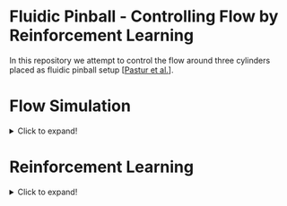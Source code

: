 
# Fluidic Pinball - Controlling Flow by Reinforcement Learning

In this repository we attempt to control the flow around three cylinders placed as fluidic pinball setup [[Pastur et al.](https://arxiv.org/pdf/2104.05104.pdf)]. 

# Flow Simulation
<details>
<summary markdown="spawn"> Click to expand! </summary>
  
+ <details>
  <summary markdown="spawn">Singularity Container</summary>
  
  For the simulation setup in OpenFOAM, the base case for the simulation may be found in  `./test_cases/base_case`. For more info see  [here.](https://ml-cfd.com/2020/12/29/running-pytorch-models-in-openfoam-basic-setup-and-examples/)

  To Built the singularity image follow the instruction given [here](https://github.com/AndreWeiner/of_pytorch_docker). The singularity image file (.sif) should be in parent directory.

  This base case is executable with singularity image as,

  `singuarity run of2006-py1.6-cpu.sif ./Allrun ./test_cases/base_case/`

  </details>
  
+ <details>
  <summary markdown="spawn">Flow Setup</summary>
  
  + <details>
    <summary markdown="spawn">Geometry</summary>
  
    The computational domain is formed as explained in [Pastur et al.](https://arxiv.org/abs/2104.05104) The left most cylinder is considered as cylinder A, Top cylinder as cylinder B and Bottom cylinder as cylinder C.
    
    </details>
  
  + <details>
    <summary markdown="spawn"> Meshing </summary> 
    
    Meshing of the computational domain is achieved by the blockMesh functionality in OpenFOAM in which the domain is divided in *N* numbers of hexahedron blocks. The mesh cells are hexahedron. The blockMesh is significantly faster than snappyHexMesh. 
    
    For implementation refer [this](https://github.com/darshan315/fluidic_pinball/blob/main/test_cases/base_case/system/blockMeshDict) file.
  
    </details>
  
  
  + <details>
    <summary markdown="spawn">Boundary Conditions </summary>
  
    The inlet boundary condition is applied to the left, top and bottom sides of the rectangle containing cylinders. The inlet boundary condition is applied for uniform velocity BC. The outlet boundary condition is applied to right side of the rectangle as `ZeroGradient`. The `noSlip` boundary condition is applied to the all cylinders. For more details see [this](https://github.com/darshan315/fluidic_pinball/blob/main/test_cases/base_case/0.org/U), [this](https://github.com/darshan315/fluidic_pinball/blob/main/test_cases/base_case/0.org/p) and [this](https://github.com/darshan315/fluidic_pinball/blob/main/test_cases/base_case/system/blockMeshDict) files.
    </details>
  
  + <details>
    <summary markdown="spawn"> c<sub>L</sub> </summary>
  
    The Reynolds number (<img src="https://latex.codecogs.com/svg.image?\inline&space;Re" title="\inline Re" />) is computed as :
    
    <img src="https://latex.codecogs.com/svg.image?Re&space;=&space;\frac{U_{\infty}D}{\nu}" title="Re = \frac{U_{\infty}D}{\nu}" />
    
    Where, <img src="https://latex.codecogs.com/svg.image?\inline&space;U_{\infty}" title="\inline U_{\infty}" /> is free stream velocity, <img src="https://latex.codecogs.com/svg.image?\inline&space;D" title="\inline D" /> is diameter of cylinder and <img src="https://latex.codecogs.com/svg.image?\inline&space;\nu" title="\inline \nu" /> is kinematic viscosity.
  
    Coefficient of lift (<img src="https://latex.codecogs.com/svg.image?\inline&space;c_L" title="\inline c_L" />) is calculated as :
    
    <img src="https://latex.codecogs.com/svg.image?c_L&space;=&space;\frac{2L}{U^2A}" title="c_L = \frac{2L}{U^2A}" />
  
    Where, <img src="https://latex.codecogs.com/svg.image?\inline&space;L" title="\inline L" /> is lift force. <img src="https://latex.codecogs.com/svg.image?\inline&space;A" title="\inline A" /> is area enclosed by single cylinder. Here <img src="https://latex.codecogs.com/svg.image?A&space;=&space;D&space;\times&space;Z_t" title="A = D \times Z_t" />   where, <img src="https://latex.codecogs.com/svg.image?\inline&space;Z_t" title="\inline Z_t" /> is cell thickness in <img src="https://latex.codecogs.com/svg.image?\inline&space;z" title="\inline z" />-direction as the simulation setup is quasi 2D and containing only one cell in <img src="https://latex.codecogs.com/svg.image?\inline&space;z" title="\inline z" />-direction. 
  
    The <img src="https://latex.codecogs.com/svg.image?\inline&space;c_L" title="\inline c_L" /> is calculated for each individual cylinder. i.e. <img src="https://latex.codecogs.com/svg.image?\inline&space;c_L_{A}" title="\inline c_L_{A}" /> refers to <img src="https://latex.codecogs.com/svg.image?\inline&space;c_L" title="\inline c_L" /> for cylinder A. The results are compared with [Bieker et al.](https://link.springer.com/article/10.1007/s00162-020-00520-4)
  
  
    + <details>
      <summary markdown="spawn">Click to see figure for c<sub>L</sub> of all individual cylinder where, Re = 100. </summary>
    
      ![bieker_100_cl](https://user-images.githubusercontent.com/50383431/147487488-1e4eda65-65f7-495e-8ab0-b08e64387fc4.png)

      </details>
   
    + <details>
      <summary markdown="spawn">Click to see figure for c<sub>L</sub> of all individual cylinder where, Re = 140.  </summary>
    
      ![bieker_140_cl](https://user-images.githubusercontent.com/50383431/147487531-0f772a38-bb50-4285-aad1-b49fe6a5aa2b.png)

      </details>
  
    + <details>
      <summary markdown="spawn">Click to see figure for c<sub>L</sub> of all individual cylinder where, Re = 200.  </summary>
   
      ![bieker_200_cl](https://user-images.githubusercontent.com/50383431/147487541-6365ad71-c9f1-4a24-b7ea-3cd8da09888d.png)

      </details>

  </details>
  
+ <details>
  <summary markdown="spawn">Mesh Dependency study</summary>

  The meshing of domain is achieved by using blockMesh functionality of OpenFOAM. 

  Meshing level (L) for blockmesh is set to specific numbers of cells in all block and the base mesh level is considered as mentioned in `mesh_o2_i2` case. Then, the mesh is refined as 75%L (`mesh_o1_i1`) and 125%L (`mesh_o3_i3`). Where, in 75%L the mesh is 25% coarse and in 125%L the mesh is 25% finer than base mesh. 

  For mesh dependency study, execute the shell file as,
  1. Locally - (./test_cases/mesh_dependency_study/)
  ```
    $ bash local_mesh_dependency_study.sh
  ```
  2. On cluster (./test_cases/mesh_dependency_study/)
  ```
    $ bash cluster_mesh_dependency_study.sh
  ```
 
  The simulations for different mesh will generate in  `./test_case/run/mesh_dependency_study/`.

  To check consider the mean and standard deviation of c<sub>L</sub>, the convergence of mean and standard deviation of mean over the time is plotted and the appropriate time-period is selected to compute mean and standard deviation of c<sub>L</sub>.

  + <details>
    <summary markdown="spawn">Click to see figure for convergence of mean of c<sub>L</sub> (&mu;<sub>c<sub>L</sub></sub>) for mesh-level 125%L</summary>
  
    ![mesh_o3_i3_mean](https://user-images.githubusercontent.com/50383431/147428065-0cbb2296-474f-4372-afa5-39b7790414e2.png)
  
    </details>
  
  + <details>
    <summary markdown="spawn">Click to see figure for convergence of standard deviation of c<sub>L</sub> (&sigma;<sub>c<sub>L</sub></sub>)for mesh-level 125%L</summary>
  
    ![mesh_o3_i3_std](https://user-images.githubusercontent.com/50383431/147429597-e5b33e50-359c-4339-996b-43dcb143119c.png)

    </details>
  
  Result of Mesh dependency study :
  
  + <details>
    <summary markdown="spawn">Click to see figure for mean of c<sub>L</sub> (&mu;<sub>c<sub>L</sub></sub>) on different mesh-levels </summary>
  
    ![mesh_dependency_means](https://user-images.githubusercontent.com/50383431/147491763-c45b9e6d-1acd-45f3-b059-42d9e564313c.png)

    </details>
  
  + <details>
    <summary markdown="spawn">Click to see figure for standard deviation of c<sub>L</sub> (&sigma;<sub>c<sub>L</sub></sub>) on different mesh-levels </summary>
    
    ![mesh_dependency_std](https://user-images.githubusercontent.com/50383431/147491781-393321f0-d7e1-4a3f-be70-d288bb146ce9.png)

    </details>

  <b>Hence, the mesh-level 125%L is considered for the rest of the flow simulations.</b>
  
+ <details>
  <summary markdown="spawn">Flow Simulation on different Reynolds numbers</summary>
  
  For Flow Simulation on different Reynolds number, execute the shell file as,
  
    1. Locally - (`./test_cases/RE_vary/`)
    ```
      $ bash local_different_REs.sh
    ```
    2. On cluster (`./test_cases/RE_vary/`)
    ```
      $ bash cluster_different_REs.sh
    ```
  The Reynolds number is varied as 10, 20, 30, ..., 200.
  + <details>
    <summary markdown="spawn">Click to see figure for mean of c<sub>L</sub> (&mu;<sub>c<sub>L</sub></sub>) on different Reynolds numbers </summary>
  
    ![RE_means](https://user-images.githubusercontent.com/50383431/147584654-2f2daf7d-213b-4a96-9644-93e95d34866d.png)
  
    </details>
  
  + <details>
    <summary markdown="spawn">Click to see figure for standard deviation of c<sub>L</sub> (&sigma;<sub>c<sub>L</sub></sub>) on Reynolds numbers </summary>
   
    ![RE_std](https://user-images.githubusercontent.com/50383431/147584718-d77fd2a5-47b9-4ef7-a019-7cfb1a100418.png)

    </details>
  
  + <details>
    <summary markdown="spawn">Click to see figure for Mean and standard deviation comparisoin with referance by varying Reynolds number. </summary>
     
    Referance can be found [here](https://arxiv.org/pdf/2104.05104.pdf). Where, <img src="https://latex.codecogs.com/svg.image?\inline&space;\Large|\overline{\mu_{c_L}}|" title="\inline \Large|\overline{\mu_{c_L}}|" /> is absoulate value of mean of mean-lift for each cylinder. <img src="https://latex.codecogs.com/svg.image?\inline&space;\sigma_{c_L}" title="\inline \sigma_{c_L}" /> is sum of standard deviation for each cylinder. <img src="https://latex.codecogs.com/svg.image?\inline&space;{c_L}_A" title="\inline {c_L}_A" />, <img src="https://latex.codecogs.com/svg.image?\inline&space;{c_L}_B" title="\inline {c_L}_B" />, and <img src="https://latex.codecogs.com/svg.image?\inline&space;{c_L}_C" title="\inline {c_L}_C" /> represents lift for cylinder A, B and C respectively. <img src="https://latex.codecogs.com/svg.image?\inline&space;\mu_{{c_L}_A}" title="\inline \mu_{{c_L}_A}" />, <img src="https://latex.codecogs.com/svg.image?\inline&space;\mu_{{c_L}_B}" title="\inline \mu_{{c_L}_B}" /> and <img src="https://latex.codecogs.com/svg.image?\inline&space;\mu_{{c_L}_C}" title="\inline \mu_{{c_L}_C}" /> denotes mean of lift over soecified timestep for cylinder A, B and C respectively. <img src="https://latex.codecogs.com/svg.image?\inline&space;\sigma_{{c_L}_A}" title="\inline \sigma_{{c_L}_A}" />, <img src="https://latex.codecogs.com/svg.image?\inline&space;\sigma_{{c_L}_B}" title="\inline \sigma_{{c_L}_B}" />, and <img src="https://latex.codecogs.com/svg.image?\inline&space;\sigma_{{c_L}_C}" title="\inline \sigma_{{c_L}_C}" /> represents standard deviation of lift for cylinder A, B and C respectively.  
  
  
    ![eq1](https://latex.codecogs.com/svg.image?\Large|\overline{\mu_{c_L}}|&space;=&space;\left|\frac{\left(&space;\mu_{{c_L}_A}&space;&plus;\mu_{{c_L}_B}&plus;\mu_{{c_L}_C}&space;\right)}{3}\right|)
  
  
    ![](https://latex.codecogs.com/svg.image?%5CLarge%5Csigma_%7Bc_L%7D%20=%20%5Csigma_%7B%7Bc_L%7D_A%7D&plus;%5Csigma_%7B%7Bc_L%7D_B%7D&plus;%5Csigma_%7B%7Bc_L%7D_C%7D)
   
     ![RE_std_mean_combined](https://user-images.githubusercontent.com/50383431/151224157-6de89278-4d38-4721-815c-742419bab2f1.png)

    </details>
  
  </details>

</details>
  
 
# Reinforcement Learning
<details>
<summary markdown="spawn"> Click to expand! </summary>
  Nothing yet but soon !
</details>

